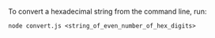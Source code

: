 To convert a hexadecimal string from the command line, run:

`node convert.js <string_of_even_number_of_hex_digits>`
